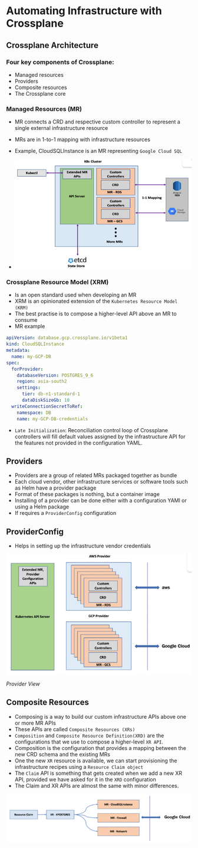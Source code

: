 # Automating Infrastructure with Crossplane

## Crossplane Architecture

### Four key components of Crossplane:

- Managed resources
- Providers
- Composite resources
- The Crossplane core

### Managed Resources (MR)

- MR connects a CRD and respective custom controller to represent a single external infrastructure resource
- MRs are in 1-to-1 mapping with infrastructure resources
- Example, CloudSQLInstance is an MR representing `Google Cloud SQL`

- ![img.png](static/img7.png)

### Crossplane Resource Model (XRM)

- Is an open standard used when developing an MR
- XRM is an opinionated extension of the `Kubernetes Resource Model (KRM)`
- The best practise is to compose a higher-level API above an MR to consume
- MR example
```yaml
apiVersion: database.gcp.crossplane.io/v1beta1
kind: CloudSQLInstance
metadata:
  name: my-GCP-DB
spec:
  forProvider:
    databaseVersion: POSTGRES_9_6
    region: asia-south2
    settings:
      tier: db-n1-standard-1
      dataDiskSizeGb: 10
  writeConnectionSecretToRef:
    namespace: DB
    name: my-GCP-DB-credentials
```

- `Late Initialization`: Reconciliation control loop of Crossplane controllers will fill default values assigned by the infrastructure API for the features not provided in the configuration YAML.


## Providers

- Providers are a group of related MRs packaged together as bundle
- Each cloud vendor, other infrastructure services or software tools such as Helm have a provider package
- Format of these packages is nothing, but a container image
- Installing of a provider can be done either with a configuration YAMl or using a Helm package
- If requires a `ProviderConfig` configuration 

## ProviderConfig

- Helps in setting up the infrastructure vendor credentials


![img.png](static/img8.png)

*Provider View*

## Composite Resources

- Composing is a way to build our custom infrastructure APIs above one or more MR APIs
- These APIs are called `Composite Resources (XRs)`
- `Composition` and `Composite Resource Definition(XRD)` are the configurations that we use to compose a higher-level `XR API`.
- Composition is the configuration that provides a mapping between the new CRD schema and the existing MRs
- One the new `XR` resource is available, we can start provisioning the infrastructure recipes using a `Resource Claim object`
- The `Claim` API is something that gets created when we add a new XR API, provided we have asked for it in the `XRD` configuration
- The Claim and XR APIs are almost the same with minor differences.

![img.png](static/img9.png)


